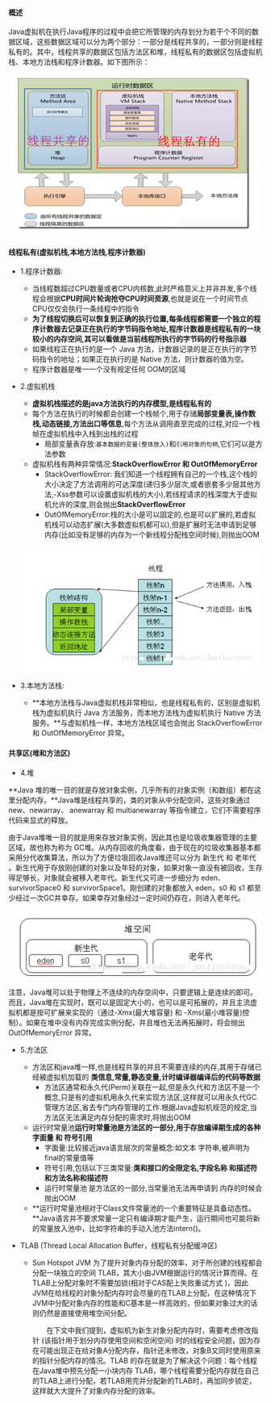 #### 概述

Java虚拟机在执行Java程序的过程中会把它所管理的内存划分为若干个不同的数据区域，这些数据区域可以分为两个部分：一部分是线程共享的，一部分则是线程私有的。其中，线程共享的数据区包括方法区和堆，线程私有的数据区包括虚拟机栈、本地方法栈和程序计数器。如下图所示：

![image-20200707144908017](../../typora-user-images/image-20200707144908017.png)

#### 线程私有(**虚拟机栈,本地方法栈,程序计数器**)

- 1.程序计数器:

  - 当线程数超过CPU数量或者CPU内核数,此时严格意义上并非并发,多个线程会根据**CPU时间片轮询抢夺CPU时间资源**,也就是说在一个时间节点CPU仅仅会执行一条线程中的指令
  - **为了线程切换后可以恢复到正确的执行位置,每条线程都需要一个独立的程序计数器去记录正在执行的字节码指令地址,程序计数器是线程私有的一块较小的内存空间,其可以看做是当前线程所执行的字节码的行号指示器**
  - 如果线程正在执行的是一个 Java 方法，计数器记录的是正在执行的字节码指令的地址；如果正在执行的是 Native 方法，则计数器的值为空。
  - 程序计数器是唯一一个没有规定任何 OOM的区域

- 2.虚拟机栈

  - **虚拟机栈描述的是java方法执行的内存模型,是线程私有的**
  - 每个方法在执行的时候都会创建一个栈帧个,用于存储**局部变量表,操作数栈,动态链接,方法出口等信息**,每个方法从调用直至完成的过程,对应一个栈帧在虚拟机栈中入栈到出栈的过程
    - 局部变量表存放:`基本数据的变量(整体放入)`和`引用对象的句柄`,它们可以是方法参数
  - 虚拟机栈有两种异常情况:**StackOverflowError 和 OutOfMemoryError**
    - StackOverflowError: 我们知道一个线程拥有自己的一个栈,这个栈的大小决定了方法调用的可达深度(递归多少层次,或者嵌套多少层其他方法,-Xss参数可以设置虚拟机栈的大小),若线程请求的栈深度大于虚拟机允许的深度,则会抛出**StackOverflowError**
    - OutOfMemoryError:栈的大小是可以固定的,也是可以扩展的,若虚拟机栈可以动态扩展(大多数虚拟机都可以),但是扩展时无法申请到足够内存(比如没有足够的内存为一个新线程分配栈空间时候),则抛出OOM

  ![image-20200707152009346](../../typora-user-images/image-20200707152009346.png)

- 3.本地方法栈:

  - **本地方法栈与Java虚拟机栈非常相似，也是线程私有的，区别是虚拟机栈为虚拟机执行 Java 方法服务，而本地方法栈为虚拟机执行 Native 方法服务。**与虚拟机栈一样，本地方法栈区域也会抛出 StackOverflowError 和 OutOfMemoryError 异常。

#### 共享区(堆和方法区)

- 4.堆

**Java 堆的唯一目的就是存放对象实例，几乎所有的对象实例（和数组）都在这里分配内存。**Java堆是线程共享的，类的对象从中分配空间，这些对象通过new、newarray、 anewarray 和 multianewarray 等指令建立，它们不需要程序代码来显式的释放。

由于Java堆唯一目的就是用来存放对象实例，因此其也是垃圾收集器管理的主要区域，故也称为称为 GC堆。从内存回收的角度看，由于现在的垃圾收集器基本都采用分代收集算法，所以为了方便垃圾回收Java堆还可以分为 新生代 和 老年代 。新生代用于存放刚创建的对象以及年轻的对象，如果对象一直没有被回收，生存得足够长，对象就会被移入老年代。新生代又可进一步细分为 eden、survivorSpace0 和 survivorSpace1。刚创建的对象都放入 eden，s0 和 s1 都至少经过一次GC并幸存。如果幸存对象经过一定时间仍存在，则进入老年代。

![image-20200707153602831](../../typora-user-images/image-20200707153602831.png)

注意，Java堆可以处于物理上不连续的内存空间中，只要逻辑上是连续的即可。而且，Java堆在实现时，既可以是固定大小的，也可以是可拓展的，并且主流虚拟机都是按可扩展来实现的（通过-Xmx(最大堆容量) 和 -Xms(最小堆容量)控制）。如果在堆中没有内存完成实例分配，并且堆也无法再拓展时，将会抛出 OutOfMemoryError 异常。

- 5.方法区
  - 方法区和java堆一样,也是线程共享的并且不需要连续的内存,其用于存储已经被虚拟机加载的 **类信息,常量,静态变量,计时编译器编译后的代码等数据**
    - 方法区通常和永久代(Perm)关联在一起,但是永久代和方法区不是一个概念,只是有的虚拟机用永久代来实现方法区,这样就可以用永久代GC管理方法区,省去专门内存管理的工作.根据Java虚拟机规范的规定,当方法区无法满足内存分配的需求时,将抛出OOM
  - 运行时常量池**运行时常量池是方法区的一部分,用于存放编译期生成的各种 字面量 和 符号引用**
    - 字面量:比较接近java语言层次的常量概念:如文本 字符串,被声明为final的常量值等
    - 符号引用,包括以下三类常量:**类和接口的全限定名,字段名称 和描述符和方法名称和描述符**
    - 运行时常量池 是方法区的一部分,当常量池无法再申请到 内存的时候会抛出OOM
  - **运行时常量池相对于Class文件常量池的一个重要特征是具备动态性。**Java语言并不要求常量一定只有编译期才能产生，运行期间也可能将新的常量放入池中，比如字符串的手动入池方法intern()。

- TLAB (Thread Local Allocation Buffer，线程私有分配缓冲区)

  - Sun Hotspot JVM 为了提升对象内存分配的效率，对于所创建的线程都会分配一块独立的空间 TLAB，其大小由JVM根据运行的情况计算而得。在TLAB上分配对象时不需要加锁(相对于CAS配上失败重试方式 )，因此JVM在给线程的对象分配内存时会尽量的在TLAB上分配，在这种情况下JVM中分配对象内存的性能和C基本是一样高效的，但如果对象过大的话则仍然是直接使用堆空间分配。

    　　在下文中我们提到，虚拟机为新生对象分配内存时，需要考虑修改指针 (该指针用于划分内存使用空间和空闲空间) 时的线程安全问题，因为存在可能出现正在给对象A分配内存，指针还未修改，对象B又同时使用原来的指针分配内存的情况。TLAB 的存在就是为了解决这个问题：每个线程在Java堆中预先分配一小块内存 TLAB，哪个线程需要分配内存就在自己的TLAB上进行分配，若TLAB用完并分配新的TLAB时，再加同步锁定，这样就大大提升了对象内存分配的效率。
  

